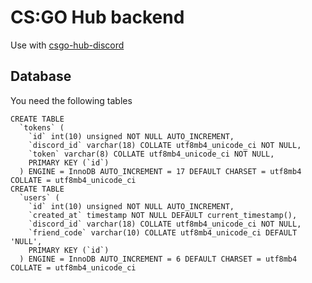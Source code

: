 # CS:GO Hub backend
Use with [csgo-hub-discord](https://github.com/jesperbakhandskemager/csgo-hub-discord)

## Database
You need the following tables

```{sql}
CREATE TABLE
  `tokens` (
    `id` int(10) unsigned NOT NULL AUTO_INCREMENT,
    `discord_id` varchar(18) COLLATE utf8mb4_unicode_ci NOT NULL,
    `token` varchar(8) COLLATE utf8mb4_unicode_ci NOT NULL,
    PRIMARY KEY (`id`)
  ) ENGINE = InnoDB AUTO_INCREMENT = 17 DEFAULT CHARSET = utf8mb4 COLLATE = utf8mb4_unicode_ci
CREATE TABLE
  `users` (
    `id` int(10) unsigned NOT NULL AUTO_INCREMENT,
    `created_at` timestamp NOT NULL DEFAULT current_timestamp(),
    `discord_id` varchar(18) COLLATE utf8mb4_unicode_ci NOT NULL,
    `friend_code` varchar(10) COLLATE utf8mb4_unicode_ci DEFAULT 'NULL',
    PRIMARY KEY (`id`)
  ) ENGINE = InnoDB AUTO_INCREMENT = 6 DEFAULT CHARSET = utf8mb4 COLLATE = utf8mb4_unicode_ci
```